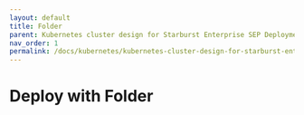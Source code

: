 ```yaml
---
layout: default
title: Folder
parent: Kubernetes cluster design for Starburst Enterprise SEP Deployment Mechanisms
nav_order: 1
permalink: /docs/kubernetes/kubernetes-cluster-design-for-starburst-enterprise/folder
---
```


# Deploy with Folder